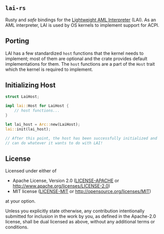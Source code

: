 ## `lai-rs`

Rusty and *safe* bindings for the [Lightweight AML Interpreter](https://github.com/managarm/lai) (LAI). As an AML interpreter, LAI is used by OS kernels to implement support for ACPI.

## Porting
LAI has a few standardized `host` functions that the kernel needs to implement; most of them are optional and the crate provides default implementations for them. The `host` functions are a part of the `Host` trait which the kernel is required to implement.

## Initializing Host
```rust
struct LaiHost;

impl lai::Host for LaiHost {
    // host functions...
}

let lai_host = Arc::new(LaiHost);
lai::init(lai_host);

// After this point, the host has been successfully initialized and
// can do whatever it wants to do with LAI!
```

## License

Licensed under either of

- Apache License, Version 2.0 ([LICENSE-APACHE](LICENSE-APACHE) or
  http://www.apache.org/licenses/LICENSE-2.0)
- MIT license ([LICENSE-MIT](LICENSE-MIT) or http://opensource.org/licenses/MIT)

at your option.

Unless you explicitly state otherwise, any contribution intentionally submitted for inclusion in the work by you, 
as defined in the Apache-2.0 license, shall be dual licensed as above, without any additional terms or conditions.
